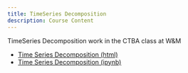 ```yaml
---
title: TimeSeries Decomposition
description: Course Content
---
```


TimeSeries Decomposition work in the CTBA class at W&M
- [Time Series Decomposition (html)](TimeSeriesDecompositionNext-checkpoint.html)
- [Time Series Decomposition (ipynb)](TimeSeriesDecompositionNext-checkpoint.html)
